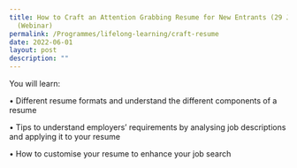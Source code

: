 ```yaml
---
title: How to Craft an Attention Grabbing Resume for New Entrants (29 June 2022)
  (Webinar)
permalink: /Programmes/lifelong-learning/craft-resume
date: 2022-06-01
layout: post
description: ""
---
```




You will learn:

•	Different resume formats and understand the different components of a resume 

•	Tips to understand employers’ requirements by analysing job descriptions and applying it to your resume

•	How to customise your resume to enhance your job search